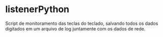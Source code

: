 # listenerPython
Script de monitoramento das teclas do teclado, salvando todos os dados digitados em um arquivo de log juntamente com os dados de rede.
